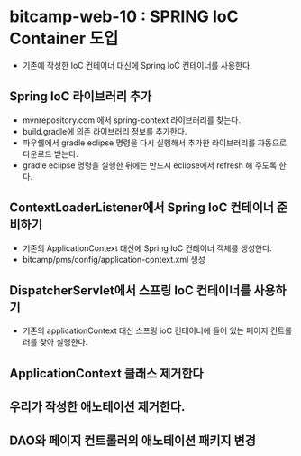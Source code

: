 # bitcamp-web-10 : SPRING IoC Container 도입
- 기존에 작성한 IoC 컨테이너 대신에 Spring IoC 컨테이너를 사용한다.

## Spring IoC 라이브러리 추가
- mvnrepository.com 에서 spring-context 라이브러리를 찾는다.
- build.gradle에 의존 라이브러리 정보를 추가한다.
- 파우쉘에서 gradle eclipse 명령을 다시 실행해서 추가한 라이브러리를 자동으로 다운로드 받는다.
- gradle eclipse 명령을 실행한 뒤에는 반드시 eclipse에서 refresh 해 주도록 한다.

## ContextLoaderListener에서 Spring IoC 컨테이너 준비하기
- 기존의 ApplicationContext 대신에 Spring IoC 컨테이너 객체를 생성한다.
- bitcamp/pms/config/application-context.xml 생성 

## DispatcherServlet에서 스프링 IoC 컨테이너를 사용하기
- 기존의 applicationContext 대신 스프링 ioC 컨테이너에 들어 있는 페이지 컨트롤러를 찾아 실행한다.

## ApplicationContext 클래스 제거한다

## 우리가 작성한 애노테이션 제거한다.

## DAO와 페이지 컨트롤러의 애노테이션 패키지 변경